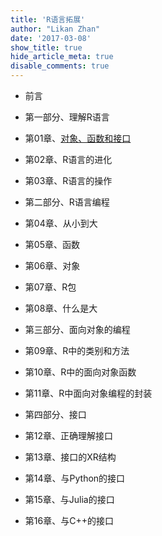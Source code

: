 ```yaml
---
title: 'R语言拓展'
author: "Likan Zhan"
date: '2017-03-08'
show_title: true
hide_article_meta: true
disable_comments: true
---
```


- 前言

- 第一部分、理解R语言
 - 第01章、[对象、函数和接口](/r_extending/extendingr-ch01/)
 - 第02章、R语言的进化
 - 第03章、R语言的操作

- 第二部分、R语言编程

 - 第04章、从小到大
 - 第05章、函数
 - 第06章、对象
 - 第07章、R包
 - 第08章、什么是大

- 第三部分、面向对象的编程

 - 第09章、R中的类别和方法
 - 第10章、R中的面向对象函数
 - 第11章、R中面向对象编程的封装

- 第四部分、接口

 - 第12章、正确理解接口
 - 第13章、接口的XR结构
 - 第14章、与Python的接口
 - 第15章、与Julia的接口
 - 第16章、与C++的接口
